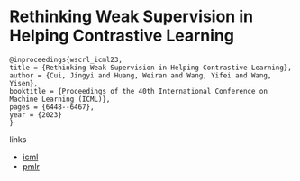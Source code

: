 # Rethinking Weak Supervision in Helping Contrastive Learning

```
@inproceedings{wscrl_icml23,
title = {Rethinking Weak Supervision in Helping Contrastive Learning},
author = {Cui, Jingyi and Huang, Weiran and Wang, Yifei and Wang, Yisen},
booktitle = {Proceedings of the 40th International Conference on Machine Learning (ICML)},
pages = {6448--6467},
year = {2023}
}
```

links
- [icml](https://icml.cc/Conferences/2023/Schedule?showEvent=23877)
- [pmlr](https://proceedings.mlr.press/v202/cui23a.html)
